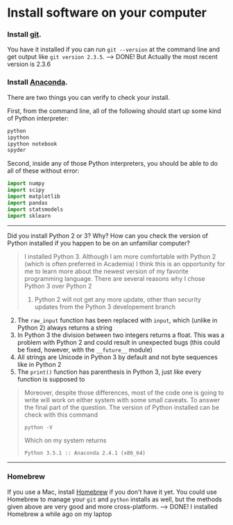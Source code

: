 # Install software on your computer


### Install [git](http://git-scm.com/).

You have it installed if you can run `git --version` at the command
line and get output like `git version 2.3.5`. --> DONE! But Actually the most recent version is 2.3.6


### Install [Anaconda](http://continuum.io/downloads).

There are two things you can verify to check your install.

First, from the command line, all of the following should start up
some kind of Python interpreter:

```bash
python
ipython
ipython notebook
spyder
```

Second, inside any of those Python interpreters, you should be able to
do all of these without error:

```python
import numpy
import scipy
import matplotlib
import pandas
import statsmodels
import sklearn
```

---

Did you install Python 2 or 3? Why? How can you check the version of Python installed if you happen to be on an unfamiliar computer?

> I installed Python 3. Although I am more comfortable with Python 2 (which is often preferred in Academia) I think this is an opportunity for me to learn more about the newest version of my favorite programming language.
> There are several reasons why I chose Python 3 over Python 2
>1. Python 2 will not get any more update, other than security updates from the Python 3 developement branch
2. The `raw_input` function has been replaced with `input`, which (unlike in Python 2) always returns a string
3. In Python 3 the division between two integers returns a float. This was a problem with Python 2 and could result in unexpected bugs (this could be fixed, however, with the `__future__` module)
4. All strings are Unicode in Python 3 by default and not byte sequences like in Python 2
5. The `print()` function has parenthesis in Python 3, just like every function is supposed to
> Moreover, despite those differences, most of the code one is going to write will work on either system with some small caveats.
> To answer the final part of the question. The version of Python installed can be check with this command
>```
>python -V
>```
>Which on my system returns
>```
>Python 3.5.1 :: Anaconda 2.4.1 (x86_64)
>```


---


### Homebrew

If you use a Mac, install [Homebrew](http://brew.sh/) if you don't
have it yet. You could use Homebrew to manage your `git` and `python`
installs as well, but the methods given above are very good and more
cross-platform. --> DONE! I installed Homebrew a while ago on my laptop
